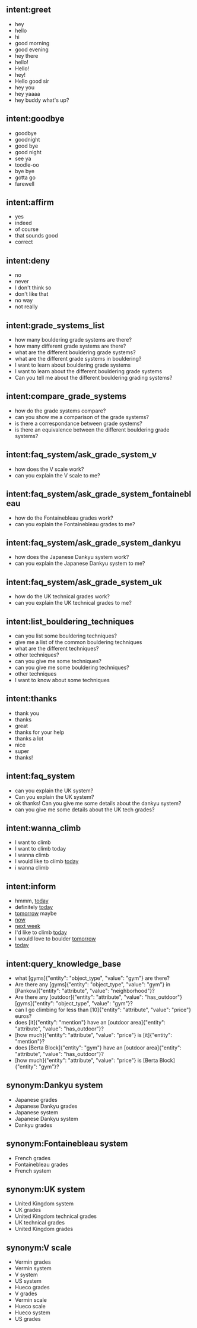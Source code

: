 ## intent:greet
- hey
- hello
- hi
- good morning
- good evening
- hey there
- hello!
- Hello!
- hey!
- Hello good sir
- hey you
- hey yaaaa
- hey buddy what's up?

## intent:goodbye
- goodbye
- goodnight
- good bye
- good night
- see ya
- toodle-oo
- bye bye
- gotta go
- farewell

## intent:affirm
- yes
- indeed
- of course
- that sounds good
- correct

## intent:deny
- no
- never
- I don't think so
- don't like that
- no way
- not really

## intent:grade_systems_list
- how many bouldering grade systems are there?
- how many different grade systems are there?
- what are the different bouldering grade systems?
- what are the different grade systems in bouldering?
- I want to learn about bouldering grade systems
- I want to learn about the different bouldering grade systems
- Can you tell me about the different bouldering grading systems?

## intent:compare_grade_systems
- how do the grade systems compare?
- can you show me a comparison of the grade systems?
- is there a correspondance between grade systems?
- is there an equivalence between the different bouldering grade systems?

## intent:faq_system/ask_grade_system_v
- how does the V scale work?
- can you explain the V scale to me?

## intent:faq_system/ask_grade_system_fontainebleau
- how do the Fontainebleau grades work?
- can you explain the Fontainebleau grades to me?

## intent:faq_system/ask_grade_system_dankyu
- how does the Japanese Dankyu system work?
- can you explain the Japanese Dankyu system to me?

## intent:faq_system/ask_grade_system_uk
- how do the UK technical grades work?
- can you explain the UK technical grades to me?

## intent:list_bouldering_techniques
- can you list some bouldering techniques?
- give me a list of the common bouldering techniques
- what are the different techniques?
- other techniques?
- can you give me some techniques?
- can you give me some bouldering techniques?
- other techniques
- I want to know about some techniques

## intent:thanks
- thank you
- thanks
- great
- thanks for your help
- thanks a lot
- nice
- super
- thanks!

## intent:faq_system
- can you explain the UK system?
- Can you explain the UK system?
- ok thanks! Can you give me some details about the dankyu system?
- can you give me some details about the UK tech grades?

## intent:wanna_climb
- I want to climb
- I want to climb today
- I wanna climb
- I would like to climb [today](time)
- i wanna climb

## intent:inform
- hmmm, [today](time)
- definitely [today](time)
- [tomorrow](time) maybe
- [now](time)
- [next week](time)
- I'd like to climb [today](time)
- I would love to boulder [tomorrow](time)
- [today](time)

## intent:query_knowledge_base
- what [gyms]{"entity": "object_type", "value": "gym"} are there?
- Are there any [gyms]{"entity": "object_type", "value": "gym"} in [Pankow]{"entity": "attribute", "value": "neighborhood"}?
- Are there any [outdoor]{"entity": "attribute", "value": "has_outdoor"} [gyms]{"entity": "object_type", "value": "gym"}?
- can I go climbing for less than [10]{"entity": "attribute", "value": "price"} euros?
- does [it]{"entity": "mention"} have an [outdoor area]{"entity": "attribute", "value": "has_outdoor"}?
- [how much]{"entity": "attribute", "value": "price"} is [it]{"entity": "mention"}?
- does [Berta Block]{"entity": "gym"} have an [outdoor area]{"entity": "attribute", "value": "has_outdoor"}?
- [how much]{"entity": "attribute", "value": "price"} is [Berta Block]{"entity": "gym"}?

## synonym:Dankyu system
- Japanese grades
- Japanese Dankyu grades
- Japanese system
- Japanese Dankyu system
- Dankyu grades

## synonym:Fontainebleau system
- French grades
- Fontainebleau grades
- French system

## synonym:UK system
- United Kingdom system
- UK grades
- United Kingdom technical grades
- UK technical grades
- United Kingdom grades

## synonym:V scale
- Vermin grades
- Vermin system
- V system
- US system
- Hueco grades
- V grades
- Vermin scale
- Hueco scale
- Hueco system
- US grades

